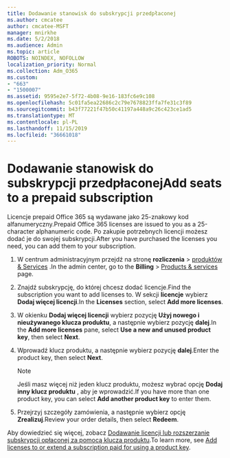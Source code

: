 ```yaml
---
title: Dodawanie stanowisk do subskrypcji przedpłaconej
ms.author: cmcatee
author: cmcatee-MSFT
manager: mnirkhe
ms.date: 5/2/2018
ms.audience: Admin
ms.topic: article
ROBOTS: NOINDEX, NOFOLLOW
localization_priority: Normal
ms.collection: Adm_O365
ms.custom:
- "663"
- "1500007"
ms.assetid: 9595e2e7-5f72-4b08-9e16-183fc6e9c108
ms.openlocfilehash: 5c01fa5ea22686c2c79e7678823ffa7fe31c3f89
ms.sourcegitcommit: b43f77221f47b50c41197a448a9c26c423ce1ad5
ms.translationtype: MT
ms.contentlocale: pl-PL
ms.lasthandoff: 11/15/2019
ms.locfileid: "36661018"
---
```

# <a name="add-seats-to-a-prepaid-subscription"></a><span data-ttu-id="091f3-102">Dodawanie stanowisk do subskrypcji przedpłaconej</span><span class="sxs-lookup"><span data-stu-id="091f3-102">Add seats to a prepaid subscription</span></span>

<span data-ttu-id="091f3-103">Licencje prepaid Office 365 są wydawane jako 25-znakowy kod alfanumeryczny.</span><span class="sxs-lookup"><span data-stu-id="091f3-103">Prepaid Office 365 licenses are issued to you as a 25-character alphanumeric code.</span></span> <span data-ttu-id="091f3-104">Po zakupie potrzebnych licencji możesz dodać je do swojej subskrypcji.</span><span class="sxs-lookup"><span data-stu-id="091f3-104">After you have purchased the licenses you need, you can add them to your subscription.</span></span> 

1. <span data-ttu-id="091f3-105">W centrum administracyjnym przejdź na stronę **rozliczenia** > [produktów & Services](https://go.microsoft.com/fwlink/p/?linkid=842054) .</span><span class="sxs-lookup"><span data-stu-id="091f3-105">In the admin center, go to the **Billing** > [Products & services](https://go.microsoft.com/fwlink/p/?linkid=842054) page.</span></span>

2. <span data-ttu-id="091f3-106">Znajdź subskrypcję, do której chcesz dodać licencje.</span><span class="sxs-lookup"><span data-stu-id="091f3-106">Find the subscription you want to add licenses to.</span></span> <span data-ttu-id="091f3-107">W sekcji **licencje** wybierz **Dodaj więcej licencji**.</span><span class="sxs-lookup"><span data-stu-id="091f3-107">In the **Licenses** section, select **Add more licenses**.</span></span>

3. <span data-ttu-id="091f3-108">W okienku **Dodaj więcej licencji** wybierz pozycję **Użyj nowego i nieużywanego klucza produktu**, a następnie wybierz pozycję **dalej**.</span><span class="sxs-lookup"><span data-stu-id="091f3-108">In the **Add more licenses** pane, select **Use a new and unused product key**, then select **Next**.</span></span>

4. <span data-ttu-id="091f3-109">Wprowadź klucz produktu, a następnie wybierz pozycję **dalej**.</span><span class="sxs-lookup"><span data-stu-id="091f3-109">Enter the product key, then select **Next**.</span></span>

    > [!NOTE]
    > <span data-ttu-id="091f3-110">Jeśli masz więcej niż jeden klucz produktu, możesz wybrać opcję **Dodaj inny klucz produktu** , aby je wprowadzić.</span><span class="sxs-lookup"><span data-stu-id="091f3-110">If you have more than one product key, you can select **Add another product key** to enter them.</span></span>

5. <span data-ttu-id="091f3-111">Przejrzyj szczegóły zamówienia, a następnie wybierz opcję **Zrealizuj**.</span><span class="sxs-lookup"><span data-stu-id="091f3-111">Review your order details, then select **Redeem**.</span></span>

<span data-ttu-id="091f3-112">Aby dowiedzieć się więcej, zobacz [Dodawanie licencji lub rozszerzanie subskrypcji opłaconej za pomocą klucza produktu](https://docs.microsoft.com/office365/admin/misc/add-licenses-using-product-key).</span><span class="sxs-lookup"><span data-stu-id="091f3-112">To learn more, see [Add licenses to or extend a subscription paid for using a product key](https://docs.microsoft.com/office365/admin/misc/add-licenses-using-product-key).</span></span>